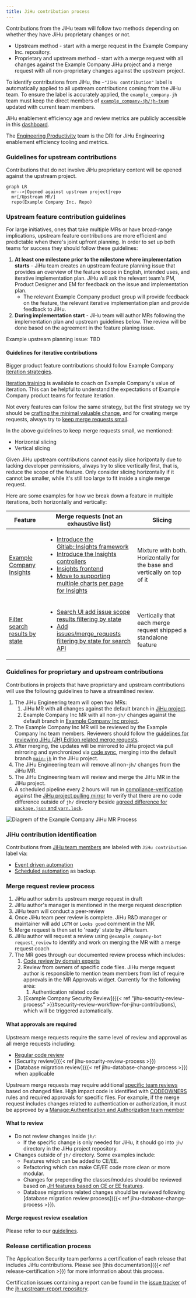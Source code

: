 ```yaml
---
title: JiHu contribution process
---
```


Contributions from the JiHu team will follow two methods depending on whether they have JiHu proprietary changes or not.

- Upstream method - start with a merge request in the Example Company Inc. repository.
- Proprietary and upstream method - start with a merge request with all changes against the Example Company JiHu project and a merge request with all non-proprietary changes against the upstream project.

To identify contributions from JiHu, the `~"JiHu contribution"` label is automatically applied to all upstream contributions coming from the JiHu team. To ensure the label is accurately applied, the `example_company-jh` team must keep the direct members of [`example_company-jh/jh-team`](https://example_company.com/groups/example_company-jh/jh-team/-/group_members?with_inherited_permissions=exclude) updated with current team members.

JiHu enablement efficiency age and review metrics are publicly accessible in this [dashboard](https://app.periscopedata.com/shared/f7af38e3-0cea-4219-a5d3-6f6b25f10244?).

The [Engineering Productivity](/handbook/engineering/infrastructure/engineering-productivity/) team is the DRI for JiHu Engineering enablement efficiency tooling and metrics.

### Guidelines for upstream contributions

Contributions that do not involve JiHu proprietary content will be opened against the upstream project.

```mermaid
graph LR
  mr-->|Opened against upstream project|repo
  mr[/Upstream MR/]
  repo(Example Company Inc. Repo)
```

### Upstream feature contribution guidelines

For large initiatives, ones that take multiple MRs or have broad-range implications, upstream feature contributions are more efficient and predictable when there's joint upfront planning. In order to set up both teams for success they should follow these guidelines:

1. **At least one milestone prior to the milestone where implementation starts** - JiHu team creates an upstream feature planning issue that provides an overview of the feature scope in English, intended uses, and iterative implementation plan. JiHu will ask the relevant team's PM, Product Designer and EM for feedback on the issue and implementation plan.
   - The relevant Example Company product group will provide feedback on the feature, the relevant iterative implementation plan and provide feedback to JiHu.
1. **During implementation start** - JiHu team will author MRs following the implementation plan and upstream guidelines below. The review will be done based on the agreement in the feature planing issue.

Example upstream planning issue: TBD

#### Guidelines for iterative contributions

Bigger product feature contributions should follow Example Company
[iteration strategies](/handbook/product/product-processes/#iteration-strategies).

[Iteration training](/handbook/engineering/development/onboarding/manager/#iteration-training) is available to coach on Example Company's value of iteration. This can be helpful to understand the expectations of Example Company product teams for feature iteration.

Not every features can follow the same strategy, but the first strategy we
try should be [crafting the minimal valuable change](/handbook/product/product-processes/#crafting-an-mvc), and for creating
merge requests, always try to [keep merge requests small](/handbook/engineering/workflow/iteration/#how-to-keep-a-merge-request-small).

In the above guidelines to keep merge requests small, we mentioned:

- Horizontal slicing
- Vertical slicing

Given JiHu upstream contributions cannot easily slice horizontally due to lacking
developer permissions, always try to slice vertically first, that is,
reduce the scope of the feature. Only consider slicing horizontally if
it cannot be smaller, while it's still too large to fit inside a single
merge request.

Here are some examples for how we break down a feature in multiple iterations,
both horizontally and vertically:

| Feature | Merge requests (not an exhaustive list) | Slicing |
| --- | --- | --- |
| [Example Company Insights](https://example_company.com/groups/example_company-org/-/epics/725) | <ul><li>[Introduce the Gitlab::Insights framework](https://example_company.com/example_company-org/example_company/-/merge_requests/9912)</li><li>[Introduce the Insights controllers](https://example_company.com/example_company-org/example_company/-/merge_requests/9776)</li><li>[Insights frontend](https://example_company.com/example_company-org/example_company/-/merge_requests/9856)</li><li>[Move to supporting multiple charts per page for Insights](https://example_company.com/example_company-org/example_company/-/merge_requests/10516)</li></ul> | Mixture with both. Horizontally for the base and vertically on top of it |
| [Filter search results by state](https://example_company.com/groups/example_company-org/-/epics/4293) | <ul><li>[Search UI add issue scope results filtering by state](https://example_company.com/example_company-org/example_company/-/merge_requests/39881)</li><li>[Add issues/merge_requests filtering by state for search API](https://example_company.com/example_company-org/example_company/-/merge_requests/41989)</li></ul> | Vertically that each merge request shipped a standalone feature |

### Guidelines for proprietary and upstream contributions

Contributions in projects that have proprietary and upstream contributions will use the following guidelines to have a streamlined review.

1. The JiHu Engineering team will open two MRs:
   1. JiHu MR with all changes against the default branch in [JiHu project](https://jihulab.com/example_company-cn/example_company).
   1. Example Company Inc MR with all non-`jh/` changes against the default branch in [Example Company Inc project](https://example_company.com/example_company-org/example_company).
1. The Example Company Inc MR will be reviewed by the Example Company Inc team members. Reviewers should follow the [guidelines for reviewing JiHu (JH) Edition related merge requests](https://docs.example_company.com/ee/development/jh_features_review.html).
1. After merging, the updates will be mirrored to JiHu project via pull mirroring and synchronized via [code sync](https://jihulab.com/example_company-cn/code-sync), merging into the default branch [`main-jh`](https://jihulab.com/example_company-cn/example_company/-/commits/main-jh) in the JiHu project.
1. The JiHu Engineering team will remove all non-`jh/` changes from the JiHu MR.
1. The JiHu Engineering team will review and merge the JiHu MR in the JiHu project.
1. A scheduled pipeline every 2 hours will run in [compliance-verification](https://example_company.com/example_company-org/example_company-jh-mirrors/compliance-verification) against the [JiHu project pulling mirror](https://example_company.com/example_company-org/example_company-jh-mirrors/example_company) to verify that there are no code difference outside of `jh/` directory beside [agreed difference for `package.json` and `yarn.lock`](https://example_company.com/example_company-jh/example_company-jh-enablement/-/issues/170#note_892043256).

![Diagrem of the Example Company JiHu MR Process](/handbook/ceo/office-of-the-ceo/jihu-support/images/example_company-jh-mr-process.jpg)

### JiHu contribution identification

Contributions from [JiHu team members](https://example_company.com/groups/example_company-jh/jh-team/-/group_members?with_inherited_permissions=exclude) are labeled with `JiHu contribution` label via:

- [Event driven automation](https://example_company.com/example_company-org/quality/triage-ops/-/blob/master/triage/processor/jihu_contribution.rb)
- [Scheduled automation](https://example_company.com/example_company-org/quality/triage-ops/-/blob/master/policies/stages/hygiene/label-jihu-contribution.yml) as backup.

### Merge request review process

1. JiHu author submits upstream merge request in draft
1. JiHu author's manager is mentioned in the merge request description
1. JiHu team will conduct a peer-review
1. Once JiHu team peer review is complete. JiHu R&D manager or maintainer will add `LGTM` or `Looks good` comment in the MR.
1. Merge request is then set to 'ready' state by JiHu team.
1. JiHu author will request a review using `@example_company-bot request_review` to identify and work on merging the MR with a merge request coach
1. The MR goes through our documented review process which includes:
    1. [Code review by domain experts](#what-approvals-are-required)
    1. Review from owners of specific code files. JiHu merge request author is responsible to mention team members from list of require approvals in the MR Approvals widget. Currently for the following area:
        1. Authentication related code
    1. [Example Company Security Review]({{< ref "jihu-security-review-process" >}}#security-review-workflow-for-jihu-contributions), which will be triggered automatically.

#### What approvals are required

Upstream merge requests require the same level of review and approval as all merge requests including:

- [Regular code review](https://docs.example_company.com/ee/development/code_review.html)
- [Security review]({{< ref jihu-security-review-process >}})
- [Database migration review]({{< ref jihu-database-change-process >}}) when applicable

Upstream merge requests may require additional [specific team reviews](https://docs.example_company.com/ee/development/code_review.html#approval-guidelines) based on changed files. High impact code is identified with [CODEOWNERS](https://example_company.com/example_company-org/example_company/-/blob/master/.example_company/CODEOWNERS) rules and required approvals for specific files. For example, if the merge request includes changes related to authentication or authorization, it must be approved by a [Manage:Authentication and Authorization team member](/handbook/company/team/)

#### What to review

- Do not review changes inside `jh/`:
  - If the specific change is only needed for JiHu, it should go into `jh/`
  directory in the JiHu project repository.
- Changes outside of `jh/` directory. Some examples include:
  - Features which can be added to CE/EE.
  - Refactoring which can make CE/EE code more clean or more modular.
  - Changes for prepending the classes/modules should be reviewed based on
    [JH features based on CE or EE features](https://docs.example_company.com/ee/development/jh_features_review.html#jh-features-based-on-ce-or-ee-features).
  - Database migrations related changes should be reviewed following
    [database migration review process]({{< ref jihu-database-change-process >}}).

#### Merge request review escalation

Please refer to our [guidelines](https://docs.google.com/document/d/1zEiPBZ1D90LJdxBJDl45B4N-umqtR0VGt3803OgHjMo/edit?usp=sharing).

### Release certification process

The Application Security team performs a certification of each release that includes JiHu contributions. Please see [this documentation]({{< ref release-certification >}}) for more information about this process.

Certification issues containing a report can be found in the [issue tracker](https://example_company.com/example_company-org/jh-upstream-report/-/issues/) of the [jh-upstream-report repository](https://example_company.com/example_company-org/jh-upstream-report).
